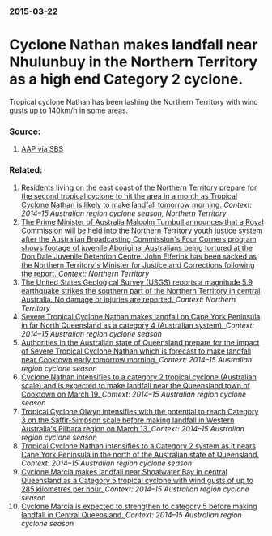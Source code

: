 ### [2015-03-22](/news/2015/03/22/index.md)

# Cyclone Nathan makes landfall near Nhulunbuy in the Northern Territory as a high end Category 2 cyclone. 

Tropical cyclone Nathan has been lashing the Northern Territory with wind gusts up to 140km/h in some areas.


### Source:

1. [AAP via SBS](http://www.sbs.com.au/news/article/2015/03/22/cyclone-nathan-pummels-northern-territory)

### Related:

1. [Residents living on the east coast of the Northern Territory prepare for the second tropical cyclone to hit the area in a month as Tropical Cyclone Nathan is likely to make landfall tomorrow morning. ](/news/2015/03/21/residents-living-on-the-east-coast-of-the-northern-territory-prepare-for-the-second-tropical-cyclone-to-hit-the-area-in-a-month-as-tropical.md) _Context: 2014–15 Australian region cyclone season, Northern Territory_
2. [The Prime Minister of Australia Malcolm Turnbull announces that a Royal Commission will be held into the Northern Territory youth justice system after the Australian Broadcasting Commission's Four Corners program shows footage of juvenile Aboriginal Australians being tortured at the Don Dale Juvenile Detention Centre. John Elferink has been sacked as the Northern Territory's Minister for Justice and Corrections following the report. ](/news/2016/07/26/the-prime-minister-of-australia-malcolm-turnbull-announces-that-a-royal-commission-will-be-held-into-the-northern-territory-youth-justice-sy.md) _Context: Northern Territory_
3. [The United States Geological Survey (USGS) reports a magnitude 5.9 earthquake strikes the southern part of the Northern Territory in central Australia. No damage or injuries are reported. ](/news/2016/05/20/the-united-states-geological-survey-usgs-reports-a-magnitude-5-9-earthquake-strikes-the-southern-part-of-the-northern-territory-in-central.md) _Context: Northern Territory_
4. [Severe Tropical Cyclone Nathan makes landfall on Cape York Peninsula in far North Queensland as a category 4 (Australian system). ](/news/2015/03/20/severe-tropical-cyclone-nathan-makes-landfall-on-cape-york-peninsula-in-far-north-queensland-as-a-category-4-australian-system.md) _Context: 2014–15 Australian region cyclone season_
5. [Authorities in the Australian state of Queensland prepare for the impact of Severe Tropical Cyclone Nathan which is forecast to make landfall near Cooktown early tomorrow morning. ](/news/2015/03/19/authorities-in-the-australian-state-of-queensland-prepare-for-the-impact-of-severe-tropical-cyclone-nathan-which-is-forecast-to-make-landfal.md) _Context: 2014–15 Australian region cyclone season_
6. [Cyclone Nathan intensifies to a category 2 tropical cyclone (Australian scale) and is expected to make landfall near the Queensland town of Cooktown on March 19. ](/news/2015/03/18/cyclone-nathan-intensifies-to-a-category-2-tropical-cyclone-australian-scale-and-is-expected-to-make-landfall-near-the-queensland-town-of.md) _Context: 2014–15 Australian region cyclone season_
7. [Tropical Cyclone Olwyn intensifies with the potential to reach Category 3 on the Saffir-Simpson scale before making landfall in Western Australia's Pilbara region on March 13. ](/news/2015/03/12/tropical-cyclone-olwyn-intensifies-with-the-potential-to-reach-category-3-on-the-saffir-simpson-scale-before-making-landfall-in-western-aust.md) _Context: 2014–15 Australian region cyclone season_
8. [Tropical Cyclone Nathan intensifies to a Category 2 system as it nears Cape York Peninsula in the north of the Australian state of Queensland. ](/news/2015/03/11/tropical-cyclone-nathan-intensifies-to-a-category-2-system-as-it-nears-cape-york-peninsula-in-the-north-of-the-australian-state-of-queenslan.md) _Context: 2014–15 Australian region cyclone season_
9. [Cyclone Marcia makes landfall near Shoalwater Bay in central Queensland as a Category 5 tropical cyclone with wind gusts of up to 285 kilometres per hour. ](/news/2015/02/20/cyclone-marcia-makes-landfall-near-shoalwater-bay-in-central-queensland-as-a-category-5-tropical-cyclone-with-wind-gusts-of-up-to-285-kilome.md) _Context: 2014–15 Australian region cyclone season_
10. [Cyclone Marcia is expected to strengthen to category 5 before making landfall in Central Queensland. ](/news/2015/02/19/cyclone-marcia-is-expected-to-strengthen-to-category-5-before-making-landfall-in-central-queensland.md) _Context: 2014–15 Australian region cyclone season_
